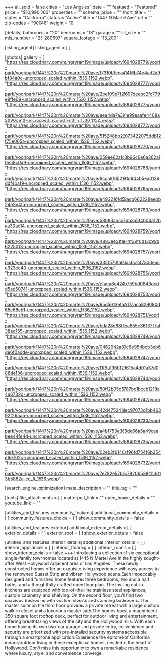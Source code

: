 +++
all_sold = false
cities = "Los Angeles"
date = ""
featured = "Featured"
price = "$10,990,000"
properties = ""
schema_price = ""
short_title = ""
states = "California"
status = "Active"
title = "1447 N Martel Ave"
url = ""
zip-codes = "90046"
weight = 10

[details]
bathrooms = "20"
bedrooms = "18"
garage = ""
lot_size = ""
mls_number = "23-280697"
square_footage = "13,200"

[listing_agent]
listing_agent = [ ]

[photos]
gallery = [
  "https://res.cloudinary.com/hungryram19/image/upload/v1694028779/yoori-park/yooripark/1447%20n%20martel%20ave/f7310b1eca414f6b74e4ad2a9bf84a0c-uncropped_scaled_within_1536_1152.webp",
  "https://res.cloudinary.com/hungryram19/image/upload/v1694028777/yoori-park/yooripark/1447%20n%20martel%20ave/2be109e7f2f697deebc2fc779e8ffe09-uncropped_scaled_within_1536_1152.webp",
  "https://res.cloudinary.com/hungryram19/image/upload/v1694028775/yoori-park/yooripark/1447%20n%20martel%20ave/eea4da7a391e99eaafe4408a2896da18-uncropped_scaled_within_1536_1152.webp",
  "https://res.cloudinary.com/hungryram19/image/upload/v1694028772/yoori-park/yooripark/1447%20n%20martel%20ave/515248bb22073422075ddb12f75e005a-uncropped_scaled_within_1536_1152.webp",
  "https://res.cloudinary.com/hungryram19/image/upload/v1694028770/yoori-park/yooripark/1447%20n%20martel%20ave/259ee62a1d3b96c6e6a362a10e58c0a9-uncropped_scaled_within_1536_1152.webp",
  "https://res.cloudinary.com/hungryram19/image/upload/v1694028768/yoori-park/yooripark/1447%20n%20martel%20ave/8cca8f652191d944b5ea0136ddf4baf9-uncropped_scaled_within_1536_1152.webp",
  "https://res.cloudinary.com/hungryram19/image/upload/v1694028765/yoori-park/yooripark/1447%20n%20martel%20ave/e493216fd59acb662228eebb24e3e4fa-uncropped_scaled_within_1536_1152.webp",
  "https://res.cloudinary.com/hungryram19/image/upload/v1694028763/yoori-park/yooripark/1447%20n%20martel%20ave/53083abcd3db3a5f4004a12baa30ac14-uncropped_scaled_within_1536_1152.webp",
  "https://res.cloudinary.com/hungryram19/image/upload/v1694028759/yoori-park/yooripark/1447%20n%20martel%20ave/4883ee51fa174f29f6d13c99d6225013-uncropped_scaled_within_1536_1152.webp",
  "https://res.cloudinary.com/hungryram19/image/upload/v1694028757/yoori-park/yooripark/1447%20n%20martel%20ave/335f570fa96ac6c2473d0eacc923ec40-uncropped_scaled_within_1536_1152.webp",
  "https://res.cloudinary.com/hungryram19/image/upload/v1694028755/yoori-park/yooripark/1447%20n%20martel%20ave/cfaea8e424b759bd0843dcdd5ad50741-uncropped_scaled_within_1536_1152.webp",
  "https://res.cloudinary.com/hungryram19/image/upload/v1694028753/yoori-park/yooripark/1447%20n%20martel%20ave/95d5613efa2d7aaca829080d65c68cb1-uncropped_scaled_within_1536_1152.webp",
  "https://res.cloudinary.com/hungryram19/image/upload/v1694028751/yoori-park/yooripark/1447%20n%20martel%20ave/bda28d88f5ea855c36137f7af38ad155-uncropped_scaled_within_1536_1152.webp",
  "https://res.cloudinary.com/hungryram19/image/upload/v1694028749/yoori-park/yooripark/1447%20n%20martel%20ave/0462942a80c6e954bcb3eb6de6f0adde-uncropped_scaled_within_1536_1152.webp",
  "https://res.cloudinary.com/hungryram19/image/upload/v1694028747/yoori-park/yooripark/1447%20n%20martel%20ave/f1f9a136b129615a4d01a37d088de136-uncropped_scaled_within_1536_1152.webp",
  "https://res.cloudinary.com/hungryram19/image/upload/v1694028744/yoori-park/yooripark/1447%20n%20martel%20ave/50ff2b05d5787bc1bccb1218a4a6732d-uncropped_scaled_within_1536_1152.webp",
  "https://res.cloudinary.com/hungryram19/image/upload/v1694028742/yoori-park/yooripark/1447%20n%20martel%20ave/42d475241dec97073d1bb46392f265a5-uncropped_scaled_within_1536_1152.webp",
  "https://res.cloudinary.com/hungryram19/image/upload/v1694028739/yoori-park/yooripark/1447%20n%20martel%20ave/a4bf753e368de66a5a49ceabee44fe4d-uncropped_scaled_within_1536_1152.webp",
  "https://res.cloudinary.com/hungryram19/image/upload/v1694028735/yoori-park/yooripark/1447%20n%20martel%20ave/02eb2f6140af96fd754f6b254e6e702c-uncropped_scaled_within_1536_1152.webp",
  "https://res.cloudinary.com/hungryram19/image/upload/v1694028732/yoori-park/yooripark/1447%20n%20martel%20ave/7e782e57bec79206538f11d013b5882a-cc_ft_1536.webp"
]

[search_engine_optimization]
meta_description = ""
title_tag = ""

[tools]
file_attachments = [ ]
matterport_link = ""
open_house_details = ""
youtube_link = ""

[utilities_and_features.community_features]
additional_community_details = [ ]
community_features_choice = [ ]
show_community_details = false

[utilities_and_features.exterior]
additional_exterior_details = [ ]
exterior_details = [ ]
exterior_roof = [ ]
show_exterior_details = false

[utilities_and_features.interior_details]
additional_interior_details = [ ]
interior_appliances = [ ]
interior_flooring = [ ]
interior_rooms = [ ]
show_interior_details = false
+++
Introducing a collection of six exceptional single-family townhomes located at 1445 N Martel Ave in the highly sought-after West Hollywood Adjacent area of Los Angeles. These newly constructed homes offer an exquisite living experience with easy access to the renowned Sunset Strip and vibrant Hollywood scene.Each impeccably designed and furnished home features three bedrooms, two and a half baths, and a thoughtfully crafted open floor plan. The inviting eat-in kitchens are equipped with top-of-the-line stainless steel appliances, custom cabinetry, and shelving. On the second floor, you'll find two spacious bedrooms with custom closets and stunning bathrooms. The master suite on the third floor provides a private retreat with a large custom walk-in closet and a luxurious master bath.The homes boast a magnificent 350 square foot rooftop deck, perfect for outdoor living and entertainment, offering breathtaking views of the city and the Hollywood Hills. With each home having its own two-car garage and private entry, convenience and security are prioritized with pre-installed security systems accessible through a smartphone application.Experience the epitome of California indoor/outdoor living in these exceptional homes, nestled in the heart of Hollywood. Don't miss this opportunity to own a remarkable residence where luxury, style, and convenience converge.